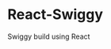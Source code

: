                                                                                    
 # React-Swiggy
 Swiggy build using React
